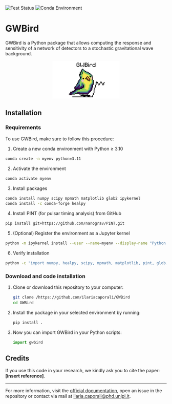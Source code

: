 ![Test Status](https://img.shields.io/badge/Tests-Passed-brightgreen)
![Conda Environment](https://img.shields.io/badge/environment-conda-green?logo=anaconda)


# GWBird 

GWBird is a Python package that allows computing the response and sensitivity of a network of detectors to a stochastic gravitational wave background.



<p align='center'>
   <img src='GWBirdlogo.png' alt='logo' width='210'>
</p>

## Installation

### Requirements

To use GWBird, make sure to follow this procedure:

1. Create a new conda environment with Python ≥ 3.10
```sh
conda create -n myenv python=3.11
```

2. Activate the environment
```sh
conda activate myenv
```
3. Install packages
```sh
conda install numpy scipy mpmath matplotlib glob2 ipykernel
conda install -c conda-forge healpy
```
4. Install PINT (for pulsar timing analysis) from GitHub
```sh
pip install git+https://github.com/nanograv/PINT.git
```
5. (Optional) Register the environment as a Jupyter kernel
```sh
python -m ipykernel install --user --name=myenv --display-name "Python (myenv)"
```
6. Verify installation
```sh
python -c "import numpy, healpy, scipy, mpmath, matplotlib, pint, glob; print('✅ All packages installed correctly.')"
```

### Download and code installation

1. Clone or download this repository to your computer:

   ```sh
   git clone /https://github.com/ilariacaporali/GWBird
   cd GWBird
   ```

2. Install the package in your selected environment by running:

   ```sh
   pip install .
   ```

3. Now you can import GWBird in your Python scripts:

   ```python
   import gwbird
   ```

## Credits

If you use this code in your research, we kindly ask you to cite the paper: **[insert reference]**.

---

For more information, visit the [official documentation](#), open an issue in the repository or contact via mail at ilaria.caporali@phd.unipi.it.



